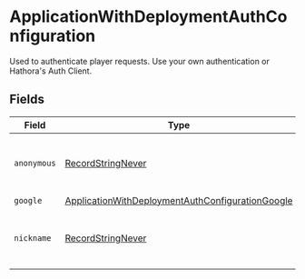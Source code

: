 # ApplicationWithDeploymentAuthConfiguration

Used to authenticate player requests. Use your own authentication or Hathora's Auth Client.


## Fields

| Field                                                                                                                       | Type                                                                                                                        | Required                                                                                                                    | Description                                                                                                                 |
| --------------------------------------------------------------------------------------------------------------------------- | --------------------------------------------------------------------------------------------------------------------------- | --------------------------------------------------------------------------------------------------------------------------- | --------------------------------------------------------------------------------------------------------------------------- |
| `anonymous`                                                                                                                 | [RecordStringNever](../../models/shared/RecordStringNever.md)                                                               | :heavy_minus_sign:                                                                                                          | Construct a type with a set of properties K of type T                                                                       |
| `google`                                                                                                                    | [ApplicationWithDeploymentAuthConfigurationGoogle](../../models/shared/ApplicationWithDeploymentAuthConfigurationGoogle.md) | :heavy_minus_sign:                                                                                                          | N/A                                                                                                                         |
| `nickname`                                                                                                                  | [RecordStringNever](../../models/shared/RecordStringNever.md)                                                               | :heavy_minus_sign:                                                                                                          | Construct a type with a set of properties K of type T                                                                       |